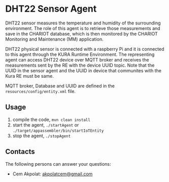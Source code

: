 # DHT22 Sensor Agent

DHT22 sensor measures the temperature and humidity of the surrounding environment. The role of this agent 
is to retrieve those measurements and save in the CHARIOT database, which is then monitored by the 
CHARIOT Monitoring and Maintenance (MM) application.

DHT22 physical sensor is connected with a raspberry Pi and it is connected to this agent through the KURA Runtime Environment.
The representing agent can access DHT22 device over MQTT broker and receives the measurements sent
by the RE with the device UUID topic. Note that the UUID in the sensor agent and the UUID in device that communites with the Kura RE must be same.

MQTT broker, Database and UUID are defined in the `resources/config/entity.xml` file.


## Usage
1. compile the code, `mvn clean install`
2. start the agent, `./startAgent` or `./target/appassembler/bin/startIoTEntity`
3. stop the agent, `./stopAgent`  

## Contacts

The following persons can answer your questions: 

- Cem Akpolat: [akpolatcem@gmail.com](mailto://akpolatcem@gmail.com)